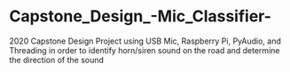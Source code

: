 # Capstone_Design_-Mic_Classifier-
2020 Capstone Design Project using USB Mic, Raspberry Pi, PyAudio, and Threading in order to identify horn/siren sound on the road and determine the direction of the sound
